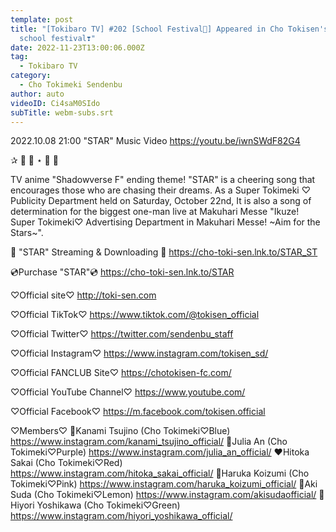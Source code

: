 ```yaml
---
template: post
title: "[Tokibaro TV] #202 [School Festival🎉] Appeared in Cho Tokisen's first
  school festival❣️"
date: 2022-11-23T13:00:06.000Z
tag:
  - Tokibaro TV
category:
  - Cho Tokimeki Sendenbu
author: auto
videoID: Ci4saM0SIdo
subTitle: webm-subs.srt
---
```

2022.10.08 21:00 "STAR" Music Video
https://youtu.be/iwnSWdF82G4

✰ ﾟ ･ ⋆ ｡ ﾟ


TV anime "Shadowverse F" ending theme!
"STAR" is a cheering song that encourages those who are chasing their dreams.
As a Super Tokimeki ♡ Publicity Department held on Saturday, October 22nd,
It is also a song of determination for the biggest one-man live at Makuhari Messe "Ikuze! Super Tokimeki♡ Advertising Department in Makuhari Messe! ~Aim for the Stars~".


🎵 "STAR" Streaming & Downloading 🎵
https://cho-toki-sen.lnk.to/STAR_ST


💿Purchase "STAR"💿
https://cho-toki-sen.lnk.to/STAR


♡Official site♡
http://toki-sen.com

♡Official TikTok♡
https://www.tiktok.com/@tokisen_official

♡Official Twitter♡
https://twitter.com/sendenbu_staff

♡Official Instagram♡
https://www.instagram.com/tokisen_sd/

♡Official FANCLUB Site♡
https://chotokisen-fc.com/

♡Official YouTube Channel♡
https://www.youtube.com/

♡Official Facebook♡
https://m.facebook.com/tokisen.official

♡Members♡
💙Kanami Tsujino (Cho Tokimeki♡Blue)
https://www.instagram.com/kanami_tsujino_official/
💜Julia An (Cho Tokimeki♡Purple)
https://www.instagram.com/julia_an_official/
❤️Hitoka Sakai (Cho Tokimeki♡Red)
https://www.instagram.com/hitoka_sakai_official/
💖Haruka Koizumi (Cho Tokimeki♡Pink)
https://www.instagram.com/haruka_koizumi_official/
💛Aki Suda (Cho Tokimeki♡Lemon)
https://www.instagram.com/akisudaofficial/
💚Hiyori Yoshikawa (Cho Tokimeki♡Green)
https://www.instagram.com/hiyori_yoshikawa_official/
